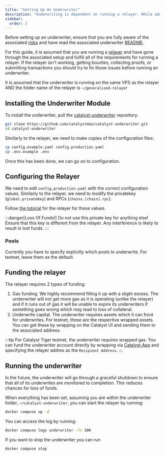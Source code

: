 ```yaml
---
title: "Setting Up An Underwriter"
description: "Underwriting is dependent on running a relayer. While adding the underwriting module to the relayer is technically easy, be aware of the associated risks."
sidebar:
  order: 3
---
```


Before setting up an underwriter, ensure that you are fully aware of the associated [risks](/underwriter/underwriting-swaps#risk-specifications) and have read the associated underwriter [README](https://github.com/catalystdao/catalyst-underwriter?tab=readme-ov-file#catalyst-underwriter).

For this guide, it is assumed that you are running a [relayer](/relayer/setup) and have gone through the associated setup and fulfill all of the requirements for running a relayer. If the relayer isn't working, getting bountes, collecting proofs, or submitting transactions you should try to fix those issues before running an underwriter.

It is assumed that the underwriter is running on the same VPS as the relayer AND the folder name of the relayer is `~/generalised-relayer`

## Installing the Underwriter Module

To install the underwrtier, pull the [catalyst-underwriter](https://github.com/catalystdao/catalyst-underwriter) repository.

```bash
git clone https://github.com/catalystdao/catalyst-underwriter.git
cd catalyst-underwriter
```

Similarly to the relayer, we need to make copies of the configuration files:

```bash
cp config.example.yaml config.production.yaml
cp .env.example .env
```

Once this has been done, we can go on to configuration.

## Configuring the Relayer

We need to edit `config.production.yaml` with the correct configuration values. Similarly to the relayer, we need to modify the privatekey (`global.privateKey`) and RPCs (`chains.[chain].rpc`).

Follow [the tutorial](/relayer/setup#private-key) for the relayer for these values.

:::danger[Loss Of Funds!]
Do not use this private key for anything else! Ensure that this key is different from the relayer.
Any interference is likely to result in lost funds.
:::

### Pools

Currently you have to specify explicitly which pools to underwrite. For testnet, leave them as the default.

## Funding the relayer

The relayer requires 2 types of funding:

1. Gas funding. We highly recommend filling it up with a slight excess. The underwriter will not get more gas as it is operating (unlike the relayer) and if it runs out of gas it will be unable to expire its underwriters if something goes wrong which may lead to loss of collateral.
2. Underwrite capital. The underwriter requires assets which it can front for underwrites. For testnet, these are the respective wrapped assets. You can get these by wrapping on the Catalyst UI and sending them to the associated address.

:::tip
For Catalyst Tiger testnet, the underwriter requires wrapped gas. You can fund the underwriter account directly by wrapping via [Catalyst App](https://app.catalyst.exchange) and specifying the relayer addres as the `Recipient Address`.
:::

## Running the underwriter

In the future, the underwriter will go through a graceful shutdown to ensure that all of its underwrites are monitored to completion. This reduces chances for loss of funds.

When everything has been set, assuming you are within the underwriter folder, `~/catalyst-underwriter`, you can start the relayer by running:

```bash
docker compose up -d
```

You can access the log by running:

```bash
docker compose logs underwriter -fn 100
```

If you want to stop the underwriter you can run

```bash
docker compose stop
```
